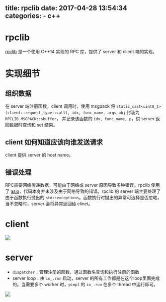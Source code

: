 title: rpclib
date: 2017-04-28 13:54:34
categories:
    - c++
---

# rpclib

[rpclib](https://github.com/rpclib/rpclib) 是一个使用 C++14 实现的 RPC 库，提供了 server 和 client 端的实现。


# 实现细节

## 组织数据

在 server 端注册函数，client 调用时，使用 msgpack 将 `static_cast<uint8_t>(client::request_type::call), idx, func_name, args_obj` 封装为 `RPCLIB_MSGPACK::sbuffer`， 并记录该函数的 `idx, func_name, p`，供 server 返回数据时查询和 set 结果。


## client 如何知道应该向谁发送请求

client 提供 server 的 host name。


## 错误处理

RPC需要网络传递数据，可能由于网络或 server 原因导致多种错误。rpclib 使用了 [asio](https://github.com/chriskohlhoff/asio)，代码本身并未涉及由于网络导致的错误。rpclib 的 server 端主要处理了由于函数执行抛出的 `std::exceptions`。函数执行时抛出的异常可选择是否忽略，当不忽略时，server 会将异常返回给 clinet。


# client

![](media/2017/15307491254934/rpclib_client_sequence.png)


# server

* `dispatcher`：管理注册的函数，通过函数名查询和执行注册的函数
* server loop：由 `io_.run` 启动，server 的所有工作都是在这个loop里面完成的。当需要多个 worker 时，`pimpl` 的 `io_.run` 在多个 thread 中运行即可。

![](media/2017/15307491254934/rpclib_server_sequence.png)

